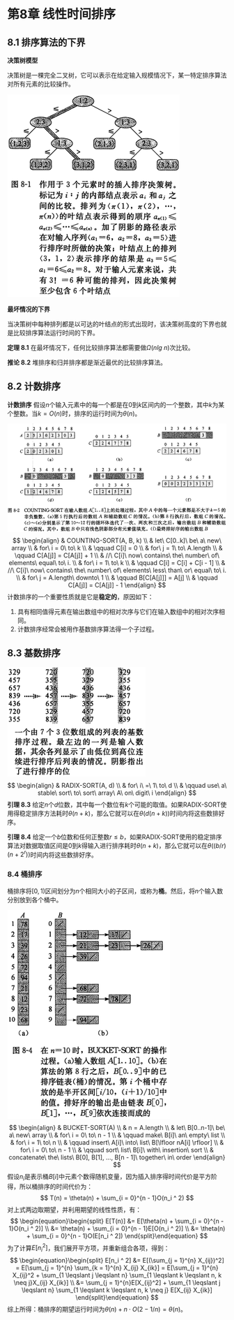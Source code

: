 # 第8章 线性时间排序



## 8.1 排序算法的下界

**决策树模型**

决策树是一棵完全二叉树，它可以表示在给定输入规模情况下，某一特定排序算法对所有元素的比较操作。

![8_1](res/8_1.png)

**最坏情况的下界**

当决策树中每种排列都是以可达的叶结点的形式出现时，该决策树高度的下界也就是比较排序算法运行时间的下界。

**定理 8.1** 在最坏情况下，任何比较排序算法都需要做$\Omega (nlg\ n)$次比较。

**推论 8.2** 堆排序和归并排序都是渐近最优的比较排序算法。



## 8.2 计数排序

**计数排序** 假设$n$个输入元素中的每一个都是在$0$到$k$区间内的一个整数，其中$k$为某个整数。当$k = O(n)$时，排序的运行时间为$\theta(n)$。

![8_2](res/8_2.png)
$$
\begin{align}
& COUNTING-SORT(A, B, k) \\
& let\ C[0..k]\ be\ a\ new\ array \\
& for\ i = 0\ to\ k \\
& \qquad C[i] = 0 \\
& for\ j = 1\ to\ A.length \\
& \qquad C[A[j]] = C[A[j]] + 1 \\
& //\ C[i]\ now\ contains\ the\ number\ of\ elements\ equal\ to\ i. \\
& for\ i = 1\ to\ k \\
& \qquad C[i] = C[i] + C[i - 1] \\
& //\ C[i]\ now\ contains\ the\ number\ of\ elements\ less\ than\ or\ equal\ to\ i. \\
& for\ j = A.length\ downto\ 1 \\
& \qquad B[C[A[j]]] = A[j] \\
& \qquad C[A[j]] = C[A[j]] - 1
\end{align}
$$
计数排序的一个重要性质就是它是**稳定的**，原因如下：

1. 具有相同值得元素在输出数组中的相对次序与它们在输入数组中的相对次序相同。
2. 计数排序经常会被用作基数排序算法得一个子过程。



## 8.3 基数排序

![8_3](res/8_3.png)
$$
\begin{align}
& RADIX-SORT(A, d) \\
& for\ i\ =\ 1\ to\ d \\
& \qquad use\ a\ stable\ sort\ to\ sort\ array\ A\ on\ digit\ i
\end{align}
$$
**引理 8.3** 给定$n$个$d$位数，其中每一个数位有$k$个可能的取值。如果RADIX-SORT使用得稳定排序方法耗时$\theta(n + k)$，那么它就可以在$\theta(d(n + k))$时间内将这些数排好序。

**引理 8.4** 给定一个$b$位数和任何正整数$r \leqslant b$，如果RADIX-SORT使用的稳定排序算法对数据取值区间是$0$到$k$得输入进行排序耗时$\theta(n + k)$，那么它就可以在$\theta((b/r)(n + 2^r))$时间内将这些数排好序。



### 8.4 桶排序

桶排序将$[0, 1)$区间划分为$n$个相同大小的子区间，或称为**桶**。然后，将$n$个输入数分别放到各个桶中。

![8_4](res/8_4.png)
$$
\begin{align}
& BUCKET-SORT(A) \\
& n = A.length \\
& let\ B[0..n-1]\ be\ a\ new\ array \\
& for\ i = 0\ to\ n - 1 \\
& \qquad make\ B[i]\ an\ empty\ list \\
& for\ i = 1\ to\ n \\
& \qquad insert\ A[i]\ into\ list\ B[\lfloor nA[i] \rfloor] \\
& for\ i = 0\ to\ n - 1 \\
& \qquad sort\ list\ B[i]\ with\ insertion\ sort \\
& concatenate\ the\ lists\ B[0], B[1], ..., B[n - 1]\ together\ in\ order
\end{align}
$$
假设$n_i$是表示桶$B[i]$中元素个数得随机变量，因为插入排序得时间代价是平方阶得，所以桶排序的时间代价为：
$$
T(n) = \theta(n) + \sum_{i = 0}^{n - 1}O(n_i ^ 2)
$$
对上式两边取期望，并利用期望的线性性质，有：
$$
\begin{equation}\begin{split} 
E[T(n)] &= E[\theta(n) + \sum_{i = 0}^{n - 1}O(n_i ^ 2)] \\
&= \theta(n) + \sum_{i = 0}^{n - 1}E[O(n_i ^ 2)] \\
&= \theta(n) + \sum_{i = 0}^{n - 1}O(E[n_i ^ 2])
\end{split}\end{equation}
$$
为了计算$E[n_i ^ 2]$，我们展开平方项，并重新组合各项，得到：
$$
\begin{equation}\begin{split} 
E[n_i ^ 2] &= E[(\sum_{j = 1}^{n} X_{ij})^2] = E[\sum_{j = 1}^{n} \sum_{k = 1}^{n} X_{ij} X_{ik}] = E[\sum_{j = 1}^{n} X_{ij}^2 + \sum_{1 \leqslant j \leqslant n} \sum_{1 \leqslant k \leqslant n, k \neq j}X_{ij} X_{ik}] \\
&= \sum_{j = 1}^{n}E[X_{ij}^2] + \sum_{1 \leqslant j \leqslant n} \sum_{1 \leqslant k \leqslant n, k \neq j} E[X_{ij} X_{ik}]
\end{split}\end{equation}
$$
综上所得：桶排序的期望运行时间为$\theta(n) + n \cdot O(2 - 1/n) = \theta(n)$。

